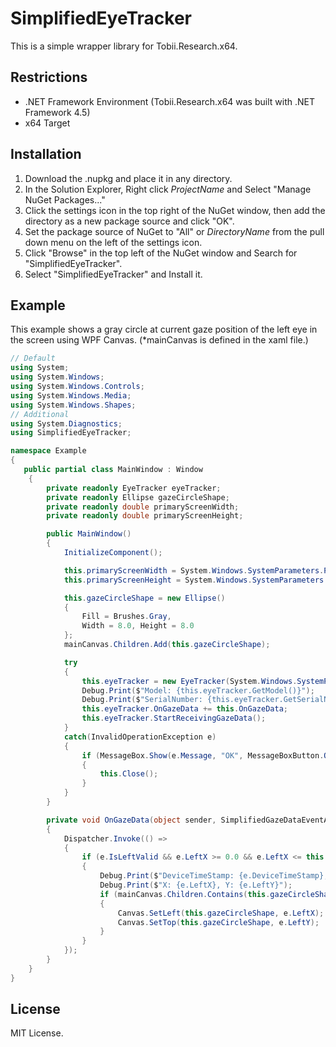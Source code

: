 # SimplifiedEyeTracker
This is a simple wrapper library for Tobii.Research.x64.

## Restrictions
- .NET Framework Environment (Tobii.Research.x64 was built with .NET Framework 4.5)
- x64 Target

## Installation
1. Download the .nupkg and place it in any directory.
1. In the Solution Explorer, Right click *ProjectName* and Select "Manage NuGet Packages..."
1. Click the settings icon in the top right of the NuGet window, then add the directory as a new package source and click "OK".
1. Set the package source of NuGet to "All" or *DirectoryName* from the pull down menu on the left of the settings icon.
1. Click "Browse" in the top left of the NuGet window and Search for "SimplifiedEyeTracker".
1. Select "SimplifiedEyeTracker" and Install it.

## Example
This example shows a gray circle at current gaze position of the left eye in the screen using WPF Canvas. 
(*mainCanvas is defined in the xaml file.)

```MainWindow.xaml.cs
// Default
using System;
using System.Windows;
using System.Windows.Controls;
using System.Windows.Media;
using System.Windows.Shapes;
// Additional
using System.Diagnostics;
using SimplifiedEyeTracker;

namespace Example
{
   public partial class MainWindow : Window
    {
        private readonly EyeTracker eyeTracker;
		private	readonly Ellipse gazeCircleShape;
		private readonly double primaryScreenWidth;
		private	readonly double	primaryScreenHeight;

        public MainWindow()
        {
            InitializeComponent();

            this.primaryScreenWidth = System.Windows.SystemParameters.PrimaryScreenWidth;
            this.primaryScreenHeight = System.Windows.SystemParameters.PrimaryScreenHeight;

            this.gazeCircleShape = new Ellipse()
            {
                Fill = Brushes.Gray,
                Width = 8.0, Height = 8.0
            };
            mainCanvas.Children.Add(this.gazeCircleShape);

            try
            {
                this.eyeTracker = new EyeTracker(System.Windows.SystemParameters.PrimaryScreenWidth, System.Windows.SystemParameters.PrimaryScreenHeight);
                Debug.Print($"Model: {this.eyeTracker.GetModel()}");
                Debug.Print($"SerialNumber: {this.eyeTracker.GetSerialNumber()}");
                this.eyeTracker.OnGazeData += this.OnGazeData;
                this.eyeTracker.StartReceivingGazeData();
            }
            catch(InvalidOperationException e)
            {
                if (MessageBox.Show(e.Message, "OK", MessageBoxButton.OK, MessageBoxImage.Error) == MessageBoxResult.OK)
                {
                    this.Close();
                }
            }
        }

        private void OnGazeData(object sender, SimplifiedGazeDataEventArgs e)
        {
            Dispatcher.Invoke(() =>
            {
                if (e.IsLeftValid && e.LeftX >= 0.0 && e.LeftX <= this.primaryScreenWidth && e.LeftY >= 0.0 && e.LeftY <= this.this.primaryScreenHeight)
                {
                    Debug.Print($"DeviceTimeStamp: {e.DeviceTimeStamp}, SystemTimeStamp: {e.SystemTimeStamp}");
                    Debug.Print($"X: {e.LeftX}, Y: {e.LeftY}");
                    if (mainCanvas.Children.Contains(this.gazeCircleShape))
                    {
                        Canvas.SetLeft(this.gazeCircleShape, e.LeftX);
                        Canvas.SetTop(this.gazeCircleShape, e.LeftY);
                    }
                }
            });
        }
    }
}
```

## License
MIT License.